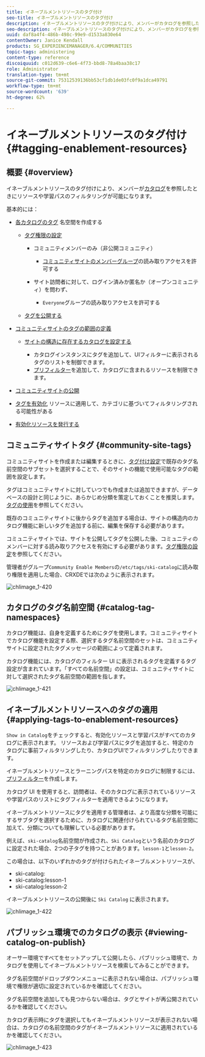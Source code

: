 ```yaml
---
title: イネーブルメントリソースのタグ付け
seo-title: イネーブルメントリソースのタグ付け
description: イネーブルメントリソースのタグ付けにより、メンバーがカタログを参照したときにリソースや学習パスのフィルタリングが可能になります
seo-description: イネーブルメントリソースのタグ付けにより、メンバーがカタログを参照したときにリソースや学習パスのフィルタリングが可能になります
uuid: daf8a4f4-486b-498c-99e9-d1533a830e64
contentOwner: Janice Kendall
products: SG_EXPERIENCEMANAGER/6.4/COMMUNITIES
topic-tags: administering
content-type: reference
discoiquuid: c012d639-c6e6-4f73-bbd8-78a4baa38c17
role: Administrator
translation-type: tm+mt
source-git-commit: 75312539136bb53cf1db1de03fc0f9a1dca49791
workflow-type: tm+mt
source-wordcount: '639'
ht-degree: 62%

---
```



# イネーブルメントリソースのタグ付け {#tagging-enablement-resources}

## 概要 {#overview}

イネーブルメントリソースのタグ付けにより、メンバーが[カタログ](functions.md#catalog-function)を参照したときにリソースや学習パスのフィルタリングが可能になります。

基本的には：

* [各カタログのタグ](../../help/sites-administering/tags.md#creating-a-namespace) 名空間を作成する

   * [タグ権限の設定](../../help/sites-administering/tags.md#setting-tag-permissions)

      * コミュニティメンバーのみ（非公開コミュニティ）

         * [コミュニティサイトのメンバーグループ](users.md#publish-group-roles)の読み取りアクセスを許可する
      * サイト訪問者に対して、ログイン済みか匿名か（オープンコミュニティ）を問わず、

         * `Everyone`グループの読み取りアクセスを許可する
   * [タグを公開する](../../help/sites-administering/tags.md#publishing-tags)



* [コミュニティサイトのタグの範囲の定義](sites-console.md#tagging)

   * [サイトの構造に存在するカタログを設定する](functions.md#catalog-function)

      * カタログインスタンスにタグを追加して、UIフィルターに表示されるタグのリストを制御できます。
      * [プリフィルター](catalog-developer-essentials.md#pre-filters)を追加して、カタログに含まれるリソースを制限できます。

* [コミュニティサイトの公開](sites-console.md#publishing-the-site)
* [タグを有効化](resources.md#create-a-resource) リソースに適用して、カテゴリに基づいてフィルタリングされる可能性がある
* [有効化リソースを発行する](resources.md#publish)

## コミュニティサイトタグ {#community-site-tags}

コミュニティサイトを作成または編集するときに、[タグ付け設定](sites-console.md#tagging)で既存のタグ名前空間のサブセットを選択することで、そのサイトの機能で使用可能なタグの範囲を設定します。

タグはコミュニティサイトに対していつでも作成または追加できますが、データベースの設計と同じように、あらかじめ分類を策定しておくことを推奨します。[タグの使用](../../help/sites-authoring/tags.md)を参照してください。

既存のコミュニティサイトに後からタグを追加する場合は、サイトの構造内のカタログ機能に新しいタグを追加する前に、編集を保存する必要があります。

コミュニティサイトでは、サイトを公開してタグを公開した後、コミュニティのメンバーに対する読み取りアクセスを有効にする必要があります。[タグ権限の設定](../../help/sites-administering/tags.md#setting-tag-permissions)を参照してください。

管理者がグループ`Community Enable Members`の`/etc/tags/ski-catalog`に読み取り権限を適用した場合、CRXDEでは次のように表示されます。

![chlimage_1-420](assets/chlimage_1-420.png)

## カタログのタグ名前空間 {#catalog-tag-namespaces}

カタログ機能は、自身を定義するためにタグを使用します。コミュニティサイトでカタログ機能を設定する際、選択するタグ名前空間のセットは、コミュニティサイトに設定されたタグメッセージの範囲によって定義されます。

カタログ機能には、カタログのフィルター UI に表示されるタグを定義するタグ設定が含まれています。「すべての名前空間」の設定は、コミュニティサイトに対して選択されたタグ名前空間の範囲を指します。

![chlimage_1-421](assets/chlimage_1-421.png)

## イネーブルメントリソースへのタグの適用 {#applying-tags-to-enablement-resources}

`Show in Catalog`をチェックすると、有効化リソースと学習パスがすべてのカタログに表示されます。 リソースおよび学習パスにタグを追加すると、特定のカタログに事前フィルタリングしたり、カタログUIでフィルタリングしたりできます。

イネーブルメントリソースとラーニングパスを特定のカタログに制限するには、[プリフィルター](catalog-developer-essentials.md#pre-filters)を作成します。

カタログ UI を使用すると、訪問者は、そのカタログに表示されているリソースや学習パスのリストにタグフィルターを適用できるようになります。

イネーブルメントリソースにタグを適用する管理者は、より高度な分類を可能にするサブタグを選択するために、カタログに関連付けられているタグ名前空間に加えて、分類についても理解している必要があります。

例えば、`ski-catalog`名前空間が作成され、`Ski Catalog`という名前のカタログに設定された場合、2つの子タグを持つことがあります。`lesson-1`と`lesson-2`。

この場合は、以下のいずれかのタグが付けられたイネーブルメントリソースが、

* ski-catalog:
* ski-catalog:lesson-1
* ski-catalog:lesson-2

イネーブルメントリソースの公開後に `Ski Catalog` に表示されます。

![chlimage_1-422](assets/chlimage_1-422.png)

## パブリッシュ環境でのカタログの表示 {#viewing-catalog-on-publish}

オーサー環境ですべてをセットアップして公開したら、パブリッシュ環境で、カタログを使用してイネーブルメントリソースを検索してみることができます。

タグ名前空間がドロップダウンメニューに表示されない場合は、パブリッシュ環境で権限が適切に設定されているかを確認してください。

タグ名前空間を追加しても見つからない場合は、タグとサイトが再公開されているかを確認してください。

カタログ表示時にタグを選択してもイネーブルメントリソースが表示されない場合は、カタログの名前空間のタグがイネーブルメントリソースに適用されているかを確認してください。

![chlimage_1-423](assets/chlimage_1-423.png)

